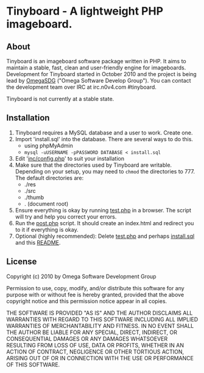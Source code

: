 # Tinyboard - A lightweight PHP imageboard.

## About
Tinyboard is an imageboard software package written in PHP. It aims to maintain a stable, fast, clean and user-friendly engine for imageboards. Development for Tinyboard started in October 2010 and the project is being lead by [OmegaSDG][o] ("Omega Software Develop Group"). You can contact the development team over IRC at irc.n0v4.com #tinyboard.

Tinyboard is not currently at a stable state.

[o]: http://omegadev.org/

## Installation
 1. Tinyboard requires a MySQL database and a user to work. Create one.
 2. Import 'install.sql' into the database. There are several ways to do this.
	- using phpMyAdmin
	- `mysql -uUSERNAME -pPASSWORD DATABASE < install.sql`
 3. Edit '[inc/config.php][c]' to suit your installation
 4. Make sure that the directories used by Tinyboard are writable. Depending on your setup, you may need to `chmod` the directories to 777.
  The default directories are:
	- ./res
	- ./src
	- ./thumb
	- . (document root)
 5. Ensure everything is okay by running [test.php][t] in a browser. The script will try and help you correct your errors.
 6. Run the [post.php][p] script. It should create an index.html and redirect you to it if everything is okay.
 7. Optional (highly recommended): Delete [test.php][t] and perhaps [install.sql][i] and this [README][r].

[t]: http://github.com/savetheinternet/Tinyboard/blob/master/test.php
[p]: http://github.com/savetheinternet/Tinyboard/blob/master/post.php
[c]: http://github.com/savetheinternet/Tinyboard/blob/master/inc/config.php
[i]: http://github.com/savetheinternet/Tinyboard/blob/master/install.sql
[r]: http://github.com/savetheinternet/Tinyboard/blob/master/README.md

## License
Copyright (c) 2010 by Omega Software Development Group

Permission to use, copy, modify, and/or distribute this software for any
purpose with or without fee is hereby granted, provided that the above copyright
notice and this permission notice appear in all copies.

THE SOFTWARE IS PROVIDED "AS IS" AND THE AUTHOR DISCLAIMS ALL WARRANTIES
WITH REGARD TO THIS SOFTWARE INCLUDING ALL IMPLIED WARRANTIES OF
MERCHANTABILITY AND FITNESS. IN NO EVENT SHALL THE AUTHOR BE LIABLE FOR
ANY SPECIAL, DIRECT, INDIRECT, OR CONSEQUENTIAL DAMAGES OR ANY DAMAGES
WHATSOEVER RESULTING FROM LOSS OF USE, DATA OR PROFITS, WHETHER IN AN
ACTION OF CONTRACT, NEGLIGENCE OR OTHER TORTIOUS ACTION, ARISING OUT OF
OR IN CONNECTION WITH THE USE OR PERFORMANCE OF THIS SOFTWARE.